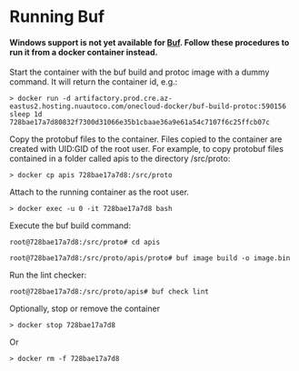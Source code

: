 # Running Buf 

#### Windows support is not yet available for [Buf](https://buf.build/).  Follow these procedures to run it from a docker container instead.

Start the container with the buf build and protoc image with a dummy command.  It will return the container id, e.g.:

`> docker run -d artifactory.prod.cre.az-eastus2.hosting.nuautoco.com/onecloud-docker/buf-build-protoc:590156 sleep 1d 
 728bae17a7d80832f7300d31066e35b1cbaae36a9e61a54c7107f6c25ffcb07c`


Copy the protobuf files to the container.  Files copied to the container are created with UID:GID of the root user.  For example, to copy protobuf files contained in a folder called apis to the directory /src/proto:

`> docker cp apis 728bae17a7d8:/src/proto
`

Attach to the running container as the root user.
  
`> docker exec -u 0 -it 728bae17a7d8 bash
`

Execute the buf build command:

`root@728bae17a7d8:/src/proto# cd apis` 

`root@728bae17a7d8:/src/proto/apis/proto# buf image build -o image.bin`

Run the lint checker:

`root@728bae17a7d8:/src/proto/apis# buf check lint`

Optionally, stop or remove the container

`> docker stop 728bae17a7d8 `

Or

`> docker rm -f 728bae17a7d8`

